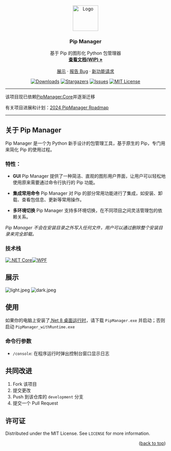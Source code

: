 ﻿<a name="readme-top"></a>

<br />
<div align="center">
  <a href="https://github.com/Pip-Manager/PipManager.Windows">
    <img src="https://raw.githubusercontent.com/Pip-Manager/PipManager.Windows/refs/heads/main/src/Assets/icon.png" alt="Logo" width="80" height="80">
  </a>

  <h3 align="center">Pip Manager</h3>

  <p align="center">
    基于 Pip 的图形化 Python 包管理器
    <br />
    <a href="https://pipmanager.dev"><strong>查看文档(WIP) »</strong></a>
    <br />
    <br />
    <a href="https://github.com/Pip-Manager/PipManager.Windows?tab=readme-ov-file#screenshots">展示</a>
    ·
    <a href="https://github.com/Pip-Manager/PipManager.Windows/issues">报告 Bug</a>
    ·
    <a href="https://github.com/Pip-Manager/PipManager.Windows/pulls">新功能请求</a>
  </p>
</div>

<div align="center">

[![Downloads][github-downloads-shield]][github-downloads-url]
[![Stargazers][stars-shield]][stars-url]
[![Issues][issues-shield]][issues-url]
[![MIT License][license-shield]][license-url]

</div>

---

该项目现已依赖[PipManager.Core](https://github.com/Pip-Manager/PipManager.Core)并逐渐迁移

有关项目进展和计划：[2024 PipManager Roadmap](https://github.com/Pip-Manager/PipManager.Windows/issues/3)

---

## 关于 Pip Manager

Pip Manager 是一个为 Python 新手设计的包管理工具，基于原生的 Pip，专门用来简化 Pip 的使用过程。

### 特性：
* **GUI**
  Pip Manager 提供了一种简洁、直观的图形用户界面，让用户可以轻松地使用原来需要通过命令行执行的 Pip 功能。
  
* **集成常用命令**
  Pip Manager 对 Pip 的部分常用功能进行了集成，如安装、卸载、查看包信息、更新等常用操作。

* **多环境切换**
  Pip Manager 支持多环境切换，在不同项目之间灵活管理包的依赖关系。

*Pip Manager 不会在安装目录之外写入任何文件，用户可以通过删除整个安装目录来完全卸载。*

### 技术栈

[![.NET Core][.NET Core]][.NET-url][![WPF][WPF]][WPF-url]

## 展示

![light.jpeg](https://r2.pipmanager.dev/pipManager-screenshots-1.png)
![dark.jpeg](https://r2.pipmanager.dev/pipManager-screenshots-2.png)

## 使用

如果你的电脑上安装了[.Net 8 桌面运行时](https://dotnet.microsoft.com/download/dotnet/8.0)，请下载 `PipManager.exe` 并启动；否则启动 `PipManager_withRuntime.exe`

### 命令行参数

- `/console`: 在程序运行时弹出控制台窗口显示日志

## 共同改进

1. Fork 该项目
2. 提交更改
3. Push 到该仓库的 `development` 分支
4. 提交一个 Pull Request

## 许可证

Distributed under the MIT License. See `LICENSE` for more information.

<p align="right">(<a href="#readme-top">back to top</a>)</p>

[github-downloads-shield]: https://img.shields.io/github/downloads/Pip-Manager/PipManager.Wpf/total.svg?style=for-the-badge&color=blue
[github-downloads-url]: https://github.com/Pip-Manager/PipManager.Wpf/releases
[stars-shield]: https://img.shields.io/github/stars/Pip-Manager/PipManager.Wpf.svg?style=for-the-badge
[stars-url]: https://github.com/Pip-Manager/PipManager.Wpf/stargazers
[issues-shield]: https://img.shields.io/github/issues/Pip-Manager/PipManager.Wpf.svg?style=for-the-badge
[issues-url]: https://github.com/Pip-Manager/PipManager.Wpf/issues
[license-shield]: https://img.shields.io/github/license/Pip-Manager/PipManager.Wpf.svg?style=for-the-badge
[license-url]: https://github.com/Pip-Manager/PipManager.Wpf/blob/master/LICENSE.txt
[screenshot]: images/screenshot.png
[.NET Core]: https://img.shields.io/badge/.NET_Core-512BD4?style=for-the-badge&logo=dotnet&logoColor=white
[.NET-url]: https://dotnet.microsoft.com/
[WPF]: https://img.shields.io/badge/WPF-1E90FF?style=for-the-badge&logo=windows&logoColor=61DAFB
[WPF-url]: https://github.com/dotnet/wpf